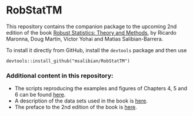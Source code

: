 # RobStatTM

This repository contains the companion package to the upcoming 2nd edition of
the book [Robust Statistics: Theory and Methods](https://www.wiley.com/en-ca/Robust+Statistics%3A+Theory+and+Methods+%28with+R%29%2C+2nd+Edition-p-9781119214687), by Ricardo Maronna, Doug Martin, Victor Yohai and Matias Salibian-Barrera.

To install it directly from GitHub, install the `devtools` package and then use
```
devtools::install_github("msalibian/RobStatTM")
```

### Additional content in this repository:

* The scripts reproducing the examples and figures of Chapters 4, 5 and 6 can be found [here](Examples/scriptsCh4-5-6.R). 
* A description of the data sets used in the book is [here](Examples/MMYS-2018-Chapter_11-Description-of-Data-Sets.pdf).
* The preface to the 2nd edition of the book is [here](Examples/MMYS-preface-second-edition.pdf). 



